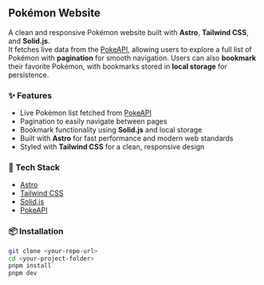 ## Pokémon Website

A clean and responsive Pokémon website built with **Astro**, **Tailwind CSS**, and **Solid.js**.  
It fetches live data from the [PokeAPI](https://pokeapi.co/), allowing users to explore a full list of Pokémon with **pagination** for smooth navigation. Users can also **bookmark** their favorite Pokémon, with bookmarks stored in **local storage** for persistence.

### ✨ Features

- Live Pokémon list fetched from [PokeAPI](https://pokeapi.co/)
- Pagination to easily navigate between pages
- Bookmark functionality using **Solid.js** and local storage
- Built with **Astro** for fast performance and modern web standards
- Styled with **Tailwind CSS** for a clean, responsive design

### 🚀 Tech Stack

- [Astro](https://astro.build)
- [Tailwind CSS](https://tailwindcss.com)
- [Solid.js](https://www.solidjs.com)
- [PokeAPI](https://pokeapi.co)

### 📦 Installation

```bash
git clone <your-repo-url>
cd <your-project-folder>
pnpm install
pnpm dev
```
